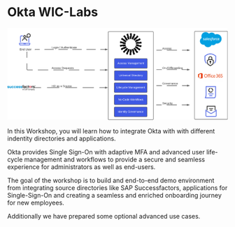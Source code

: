 # Okta **WIC-Labs**

![Overview](https://github.com/NicolasMiramon/LabGuide/blob/main/images/01_home_design.jpg?raw=true)

In this Workshop, you will learn how to integrate Okta with with different indentity directories and applications.

Okta provides Single Sign-On with adaptive MFA and advanced user life-cycle management and workflows to provide a secure and seamless experience for administrators as well as end-users.

The goal of the workshop is to build and end-to-end demo environment from integrating source directories like SAP Successfactors, applications for Single-Sign-On and creating a seamless and enriched onboarding journey for new employees. 

Additionally we have prepared some optional advanced use cases.
